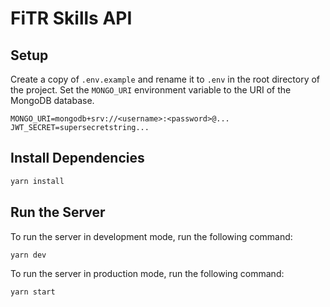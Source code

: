 # FiTR Skills API

## Setup

Create a copy of `.env.example` and rename it to `.env` in the root directory of the project. Set the `MONGO_URI` environment variable to the URI of the MongoDB database.

```
MONGO_URI=mongodb+srv://<username>:<password>@...
JWT_SECRET=supersecretstring...
```

## Install Dependencies

```bash
yarn install
```

## Run the Server

To run the server in development mode, run the following command:

```bash
yarn dev
```

To run the server in production mode, run the following command:

```bash
yarn start
```

